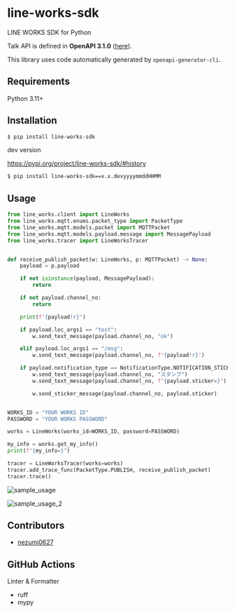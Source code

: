 # line-works-sdk

LINE WORKS SDK for Python

Talk API is defined in **OpenAPI 3.1.0** ([here](https://nanato12.github.io/line-works-sdk/)).

This library uses code automatically generated by `openapi-generator-cli`.

## Requirements

Python 3.11+

## Installation

```sh
$ pip install line-works-sdk
```

dev version

<https://pypi.org/project/line-works-sdk/#history>

```sh
$ pip install line-works-sdk==x.x.devyyyymmddHHMM
```

## Usage

```python
from line_works.client import LineWorks
from line_works.mqtt.enums.packet_type import PacketType
from line_works.mqtt.models.packet import MQTTPacket
from line_works.mqtt.models.payload.message import MessagePayload
from line_works.tracer import LineWorksTracer


def receive_publish_packet(w: LineWorks, p: MQTTPacket) -> None:
    payload = p.payload

    if not isinstance(payload, MessagePayload):
        return

    if not payload.channel_no:
        return

    print(f"{payload!r}")

    if payload.loc_args1 == "test":
        w.send_text_message(payload.channel_no, "ok")

    elif payload.loc_args1 == "/msg":
        w.send_text_message(payload.channel_no, f"{payload!r}")

    if payload.notification_type == NotificationType.NOTIFICATION_STICKER:
        w.send_text_message(payload.channel_no, "スタンプ")
        w.send_text_message(payload.channel_no, f"{payload.sticker=}")

        w.send_sticker_message(payload.channel_no, payload.sticker)


WORKS_ID = "YOUR WORKS ID"
PASSWORD = "YOUR WORKS PASSWORD"

works = LineWorks(works_id=WORKS_ID, password=PASSWORD)

my_info = works.get_my_info()
print(f"{my_info=}")

tracer = LineWorksTracer(works=works)
tracer.add_trace_func(PacketType.PUBLISH, receive_publish_packet)
tracer.trace()
```

![sample_usage](https://github.com/user-attachments/assets/904eadeb-47be-4b48-b79f-b9aca761546b)

![sample_usage_2](https://github.com/user-attachments/assets/0f3097c9-345c-4a74-b08a-9338efa8dc40)

## Contributors

- [nezumi0627](https://github.com/nezumi0627)

## GitHub Actions

Linter & Formatter

- ruff
- mypy
